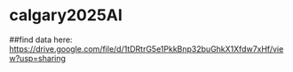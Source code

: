 ﻿# calgary2025AI

##find data here:
https://drive.google.com/file/d/1tDRtrG5e1PkkBnp32buGhkX1Xfdw7xHf/view?usp=sharing
